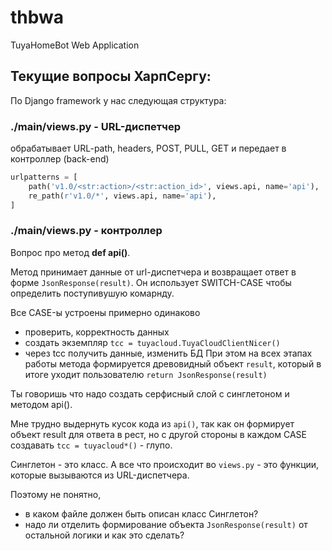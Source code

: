 # thbwa
 TuyaHomeBot Web Application

## Текущие вопросы ХарпСергу:

По Django framework у нас следующая структура:
### ./main/views.py - URL-диспетчер
обрабатывает URL-path, headers, POST, PULL, GET и передает в контроллер (back-end) 
```python
urlpatterns = [
    path('v1.0/<str:action>/<str:action_id>', views.api, name='api'),
    re_path(r'v1.0/*', views.api, name='api'),
]
```
### ./main/views.py - контроллер
Вопрос про метод **def api()**.

Метод принимает данные от url-диспетчера и возвращает ответ в форме `JsonResponse(result)`. Он использует SWITCH-CASE чтобы определить поступивушую комарнду.

Все CASE-ы устроены примерно одинаково
 - проверить, корректность данных
 - создать экземпляр `tcc = tuyacloud.TuyaCloudClientNicer()`
 - через tcc получить данные, изменить БД
При этом на всех этапах работы метода формируется древовидный объект `result`, который в итоге уходит пользователю `return JsonResponse(result)`

Ты говоришь что надо создать серфисный слой с синглетоном и методом api().

Мне трудно выдернуть кусок кода из `api()`, так как он формирует объект result для ответа в рест, но с другой стороны в каждом CASE создавать `tcc = tuyacloud*()` - глупо.

Синглетон - это класс. А все что происходит во `views.py` - это функции, которые вызываются из URL-диспетчера.

Поэтому не понятно, 
 - в каком файле должен быть описан класс Синглетон?
 - надо ли отделить формирование объекта `JsonResponse(result)` от остальной логики и как это сделать? 
